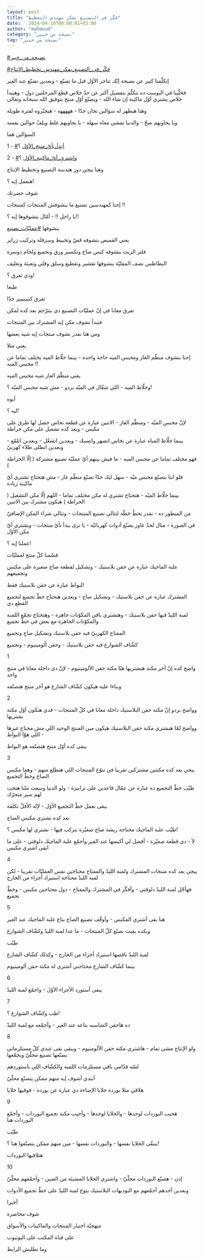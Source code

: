 ```yaml
---
layout: post
title: "فكّر في التصنيع بفكر مهندس التخطيط"
date:   2024-04-10T00:00:01+03:00
author: "mahmoud"
category: "نصيحة من خبير"
tag: "نصيحة من خبير"
---
```



[<u>\#نصيحة\_من\_خبير</u>](https://www.facebook.com/hashtag/%D9%86%D8%B5%D9%8A%D8%AD%D8%A9_%D9%85%D9%86_%D8%AE%D8%A8%D9%8A%D8%B1?__eep__=6&__cft__%5b0%5d=AZU7uhFsS6USZZwF_1VBNVNiO3qWc1i-Z9BURCvwnTKgvwyA7jGVMtM8qncGPA7yezClffSafb6_AKX-yGayEfHFOpRcI_22yNGnMEBAASUBQzpTsetjA-S2RaS3A8-GHzJV2oN9ieEAmhB0xqBSj-Lmbknd4si7jRYaAPwWUgo7V1Z42K2OMFif-koUKHsilBo&__tn__=*NK-R)




[<u>\#فكّر\_في\_التصنيع\_بفكر\_مهندس\_تخطيط\_الإنتاج</u>](https://www.facebook.com/hashtag/%D9%81%D9%83%D9%91%D8%B1_%D9%81%D9%8A_%D8%A7%D9%84%D8%AA%D8%B5%D9%86%D9%8A%D8%B9_%D8%A8%D9%81%D9%83%D8%B1_%D9%85%D9%87%D9%86%D8%AF%D8%B3_%D8%AA%D8%AE%D8%B7%D9%8A%D8%B7_%D8%A7%D9%84%D8%A5%D9%86%D8%AA%D8%A7%D8%AC?__eep__=6&__cft__%5b0%5d=AZU7uhFsS6USZZwF_1VBNVNiO3qWc1i-Z9BURCvwnTKgvwyA7jGVMtM8qncGPA7yezClffSafb6_AKX-yGayEfHFOpRcI_22yNGnMEBAASUBQzpTsetjA-S2RaS3A8-GHzJV2oN9ieEAmhB0xqBSj-Lmbknd4si7jRYaAPwWUgo7V1Z42K2OMFif-koUKHsilBo&__tn__=*NK-R)




إتكلّمنا كتير عن نصيحة إنّك تتاجر الأوّل قبل ما تصنّع -
وبعدين تصنّع عند الغير

فخلّينا في البوست ده نتكلّم بتفصيل أكتر عن حدّ خلاص قطع
المرحلتين دول - وهيبدأ خلاص يشتري أوّل ماكينة إن شاء الله - ويصنّع أوّل
منتج بتوفيق الله سبحانه وتعالى




وهنا هيظهر له سؤالين تخان جدّا - هههههه - هيحيّروه لفترة
طويلة

ويا يجاوبهم صحّ - والدنيا تمشي معاه سهلة - يا يجاوبهم غلط
ويلفّ حوالين نفسه




السؤالين هما

1 -
[<u>\#أبدأ\_بأيّ\_منتج\_الأوّل</u>](https://www.facebook.com/hashtag/%D8%A3%D8%A8%D8%AF%D8%A3_%D8%A8%D8%A3%D9%8A%D9%91_%D9%85%D9%86%D8%AA%D8%AC_%D8%A7%D9%84%D8%A3%D9%88%D9%91%D9%84?__eep__=6&__cft__%5b0%5d=AZU7uhFsS6USZZwF_1VBNVNiO3qWc1i-Z9BURCvwnTKgvwyA7jGVMtM8qncGPA7yezClffSafb6_AKX-yGayEfHFOpRcI_22yNGnMEBAASUBQzpTsetjA-S2RaS3A8-GHzJV2oN9ieEAmhB0xqBSj-Lmbknd4si7jRYaAPwWUgo7V1Z42K2OMFif-koUKHsilBo&__tn__=*NK-R)
؟

2 -
[<u>\#واشتري\_أيّ\_ماكينة\_الأوّل</u>](https://www.facebook.com/hashtag/%D9%88%D8%A7%D8%B4%D8%AA%D8%B1%D9%8A_%D8%A3%D9%8A%D9%91_%D9%85%D8%A7%D9%83%D9%8A%D9%86%D8%A9_%D8%A7%D9%84%D8%A3%D9%88%D9%91%D9%84?__eep__=6&__cft__%5b0%5d=AZU7uhFsS6USZZwF_1VBNVNiO3qWc1i-Z9BURCvwnTKgvwyA7jGVMtM8qncGPA7yezClffSafb6_AKX-yGayEfHFOpRcI_22yNGnMEBAASUBQzpTsetjA-S2RaS3A8-GHzJV2oN9ieEAmhB0xqBSj-Lmbknd4si7jRYaAPwWUgo7V1Z42K2OMFif-koUKHsilBo&__tn__=*NK-R)
؟




وهنا ييجي دور هندسة التصنيع وتخطيط الإنتاج




هنعمل إيه ؟!




شوف حضرتك

إحنا كمهندسين تصنيع ما بنشوفش المنتجات كمنتجات !!

يا راجل !! - أمّال بتشوفوها إيه ؟!!

بنشوفها
[<u>\#عمليّات\_تصنيع</u>](https://www.facebook.com/hashtag/%D8%B9%D9%85%D9%84%D9%8A%D9%91%D8%A7%D8%AA_%D8%AA%D8%B5%D9%86%D9%8A%D8%B9?__eep__=6&__cft__%5b0%5d=AZU7uhFsS6USZZwF_1VBNVNiO3qWc1i-Z9BURCvwnTKgvwyA7jGVMtM8qncGPA7yezClffSafb6_AKX-yGayEfHFOpRcI_22yNGnMEBAASUBQzpTsetjA-S2RaS3A8-GHzJV2oN9ieEAmhB0xqBSj-Lmbknd4si7jRYaAPwWUgo7V1Z42K2OMFif-koUKHsilBo&__tn__=*NK-R)




يعني القميص بنشوفه قصّ وتخييط وسرفلة وتركيب زراير

فلتر الزيت بنشوفه كبس صاج وتكسير ورق وتجميع ولحام
دوسرة

البطاطس نصف المقليّة بنشوفها تقشير وتقطيع وسلق وقلي
وتعبئة وتغليف




ودي تفرق ؟!

طبعا

تفرق كتيييييير جدّا




تفرق معانا في إنّ عمليّات التصنيع دي بتترّجم بعد كده
لمكن

فنبدأ نشوف مكن إيه المشترك بين المنتجات

ومن هنا نقدر نشوف منتجات إيه شبه بعضها




يعني مثلا

إحنا بنشوف منظّم الغاز ومحبس الميه حاجة واحدة - بينما
خلّاط الميه يختلف تماما عن محبس الميه !!




يعني منظّم الغاز شبه محبس الميه

وخلّاط الميه - اللي شغّال في الميّه بردو - مش شبه محبس
الميّه ؟!

أيوه




ليه ؟!

لإنّ محبس الميّه - ومنظّم الغاز - الاتنين عبارة عن قطعة
نحاس حصل لها طرق على مكبس - وبعد كده تشغيل على مكن خراطة




بينما خلّاط المياه عبارة عن نحاس اتصهر واتسبك - وبعدين
اتشغّل - وبعدين اتلمّع - وبعدين اتطلى طلاء كهربيّ

فهو مختلف تماما عن محبس الميه - ما فيش بينهم أيّ عمليّة
تصنيع مشتركة ( إلّا الخراطة )




فلو انتا بتصنّع محبس ميّه - سهل ليك جدّا تصنّع منظّم غاز - مش
هتحتاج تشتري أيّ ماكينة زيادة




بينما خلّاط الميّه - هتحتاج تشتري له مكن مختلف تماما -
اللهم إلّا مكن التشغيل ( الخراطة ) هيكون مشترك بين الاتنين




من المنظور ده - نقدر نحطّ خطّة لتتالي تصنيع المنتجات -
وتتالي شراء المكن الإضافيّ




في الصورة - مثال لحدّ عاوز يصنّع أدوات كهربائيّة - يا ترى
يبدأ بأيّ منتجات - ويشتري أيّ مكن الأوّل




عملنا إيه ؟!

قسّمنا كلّ منتج لعمليّات




علبة الماجيك عبارة عن حقن بلاستيك - وتشكيل لقطعة صاج
صغيرة على مكبس وتجميعهم




البواط عبارة عن حقن بلاستيك فقط




المشترك عبارة عن حقن بلاستيك - وتشكيل صاج - وبعدين
هنحتاج خطّ تجميع لتجميع القطع دي




لمبة الليدّ فيها حقن بلاستيك - وهتشتري باقي المكوّنات
جاهزة - وهتحتاج تجمّع اللمبة والمكوّنات الجاهزة مع بعض في خطّ تجميع




المفتاح الكهربيّ فيه حقن بلاستيك وتشكيل صاج وتجميع




كشّاف الشوارع فيه حقن بلاستيك - وحقن ألومينيوم -
وتجميع




1

واضح كده إنّ آخر مكنة هنشتريها هيّا مكنة حقن الألومينيوم -
لإنّ دي داخلة معانا في منتج واحد

وبناءا عليه هيكون كشّاف الشارع هو آخر منتج هنصنّعه




2

وواضح بردو إنّ مكنة حقن البلاستيك داخلة معانا في كلّ
المنتجات - فدي هتكون أوّل مكنة نشتريها




وواضح لمّا هنشتري مكنة حقن البلاستيك هيكون مين المنتج
الوحيد اللي مش محتاج غيرها - اللي هوّا البواط

يبقى كده أوّل منتج هنصنّعه هو البواط




3

ييجي بعد كده مكنتين مشتركين تقريبا في تنوّع المنتجات اللي
هتطلع منهم - وهما مكبس الصاج وخطّ التجميع

طيّب خطّ التجميع ده عبارة عن عمّال قاعدين على ترابيزة - ولو
الدنيا وسعت منّنا هنجب لهم سير متحرّك

يبقى نعمل خطّ التجميع الأوّل - لإنّه الأقلّ تكلفة

بعد كده نشتري مكبس الصاج




طيّب علبة الماجيك محتاجة ريشة صاج صغيّرة بتركب فيها -
نشتري لها مكبس ؟!

لأ - دي قطعة صغيّرة - أفضل لي أكبسها عند الغير وأجمّع علبة
الماجيك دلوقتي - على ما ابقى اشتري مكبس




4

ييجي بعد كده منتجات المشترك ولمبة الليدّ والمفتاح محتاجين
نفس العمليّات تقريبا - لكن لمبة الليدّ محتاجة استيراد أجزاء من
الخارج

فهأجّل لمبة الليدّ دلوقتي - وأفكّر في المشترك والمفتاح -
دول محتاجين مكبس - وخطّ تجميع




5

هنا بقى أشتري المكبس - وأوقّف تصنيع الصاج بتاع علبة
الماجيك عند الغير

وبكده بقيت بصنّع كلّ المنتجات - ما عدا لمبة الليدّ وكشّاف
الشوارع




طيّب

لمبة الليدّ ناقصها استيراد أجزاء من الخارج - وكذلك كشّاف
الشارع

بينما كشّاف الشارع محتاجني أشتري له مكنة حقن
ألومينيوم




6

يبقى أستورد الأجزاء الأوّل - واجمّع لمبة الليدّ




7

طب وكشّاف الشوارع ؟!

ده هاحقن الشاسيه بتاعه عند الغير - وأجمّعه مع لمبة
الليدّ




8

ولو الإنتاج مشي تمام - هاشتري مكنة حقن الألومنيوم -
ويبقى بقى عندي كلّ مستلزماتي بصنّعها تصنيع محلّيّ وبجمّعها




لسّه قدّامي باقي مستلزمات اللمبة والكشّاف اللي
باستوردهم




أبتدي أشوف إيه منهم ممكن يتصنّع محلّيّ

هلاقي مثلا بوردة خلايا الإضاءة دي عبارة عن بوردة -
فوقيها خلايا




9

هجيب البوردات لوحدها - والخلايا لوحدها - وأجيب مكنة
تجميع البوردات - وأجمّع البوردات هنا




طيّب

يتبقّى الخلايا نفسها - والبوردات نفسها - مين منهم ممكن
يتصنّعوا هنا ؟!

هتلاقيها البوردات




10

إذن - هصنّع البوردات محلّيّ - واشتري الخلايا المضيئة من
الصين - وأجمّعهم محلّيّ

وبعدين آخدهم أجمّعهم مع البوديهات البلاستيك بتوع لمبة
الليدّ على خطّ تجميع الأدوات




أخيرا

شوف محاضرة

منهجيّة اختيار المنتجات والماكينات والأسواق

على قناة المكتب على اليوتيوب

وما تطلبش الرابط

